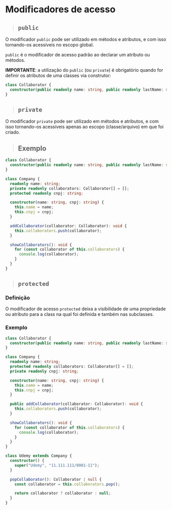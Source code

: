 # Modificadores de acesso

> ## **`public`**

O modificador `public` pode ser utilizado em métodos e atributos, e com isso tornando-os acessíveis no escopo global.

`public` é o modificador de acesso padrão ao declarar um atributo ou métodos.

**IMPORTANTE**: a utilização do `public` (ou `private`) é obrigatório quando for definir os atributos de uma classes via construtor:

```ts
class Collaborator {
  constructor(public readonly name: string, public readonly lastName: string) {}
}
```

> ## **`private`**

O modificador `private` pode ser utilizado em métodos e atributos, e com isso tornando-os acessíveis apenas ao escopo (classe/arquivo) em que foi criado.

> ## **Exemplo**

```ts
class Collaborator {
  constructor(public readonly name: string, public readonly lastName: string) {}
}

class Company {
  readonly name: string;
  private readonly collaborators: Collaborator[] = [];
  protected readonly cnpj: string;

  constructor(name: string, cnpj: string) {
    this.name = name;
    this.cnpj = cnpj;
  }

  addCollaborator(collaborator: Collaborator): void {
    this.collaborators.push(collaborator);
  }

  showCollaborators(): void {
    for (const collaborator of this.collaborators) {
      console.log(collaborator);
    }
  }
}
```

> ## **`protected`**

### **Definição**

O modificador de acesso `protected` deixa a visibilidade de uma propriedade ou atributo para a class na qual foi definida e também nas subclasses.

### **Exemplo**

```ts
class Collaborator {
  constructor(public readonly name: string, public readonly lastName: string) {}
}

class Company {
  readonly name: string;
  protected readonly collaborators: Collaborator[] = [];
  private readonly cnpj: string;

  constructor(name: string, cnpj: string) {
    this.name = name;
    this.cnpj = cnpj;
  }

  public addCollaborator(collaborator: Collaborator): void {
    this.collaborators.push(collaborator);
  }

  showCollaborators(): void {
    for (const collaborator of this.collaborators) {
      console.log(collaborator);
    }
  }
}

class Udemy extends Company {
  constructor() {
    super("Udemy", "11.111.111/0001-11");
  }

  popCollaborator(): Collaborator | null {
    const collaborator = this.collaborators.pop();

    return collaborator ? collaborator : null;
  }
}
```

